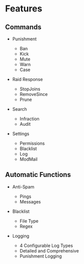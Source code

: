 # Features

## Commands

- Punishment
    - Ban
    - Kick
    - Mute
    - Warn
    - Case
  

- Raid Response
    - StopJoins
    - RemoveSince
    - Prune


- Search
    - Infraction
    - Audit


- Settings
    - Permissions
    - Blacklist
    - Log
    - ModMail

##  Automatic Functions

- Anti-Spam
    - Pings
    - Messages
 

- Blacklist
    - File Type
    - Regex


- Logging
    - 4 Configurable Log Types
    - Detailed and Comprehensive
    - Punishment Logging